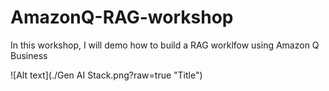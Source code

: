 # AmazonQ-RAG-workshop

In this workshop, I will demo how to build a RAG worklfow using Amazon Q Business

![Alt text](./Gen AI Stack.png?raw=true "Title")
